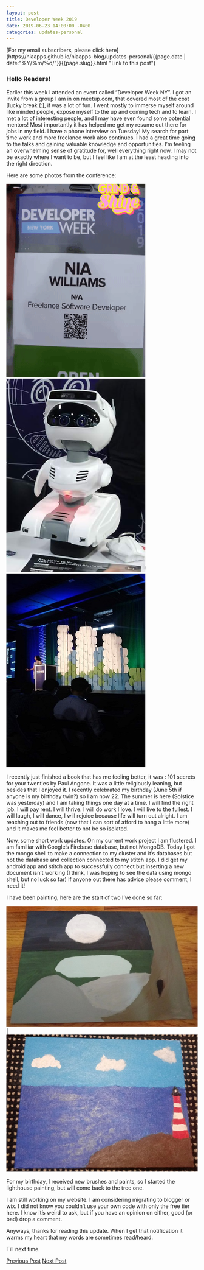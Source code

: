 ```yaml
---
layout: post
title: Developer Week 2019
date: 2019-06-23 14:00:00 -0400
categories: updates-personal
---
```

<!-- Need to copy/paste to each post: -->
<div class="feed" markdown="1">
 [For my email subscribers, please click here](https://niaapps.github.io/niaapps-blog/updates-personal/{{page.date | date:"%Y/%m/%d/"}}{{page.slug}}.html "Link to this post")
</div>

### Hello Readers!

Earlier this week I attended an event called “Developer Week NY”. I got an invite from a group I am in on meetup.com, that covered most of the cost [lucky break (:], it was a lot of fun. I went mostly to immerse myself around like minded people, expose myself to the up and coming tech and to learn. I met a lot of interesting people, and I may have even found some potential mentors! Most importantly it has helped me get my resume out there for jobs in my field. I have a phone interview on Tuesday! My search for part time work and more freelance work also continues. I had a great time going to the talks and gaining valuable knowledge and opportunities. I’m feeling an overwhelming sense of gratitude for, well everything right now. I may not be exactly where I want to be, but I feel like I am at the least heading into the right direction.

Here are some photos from the conference:

<div class="scale-img">
<img id="" src="/../../images/dw.gif" alt="My bdage"> <img id="" src="/../../images/dw2.jpg" alt="Misty Robotics display"> 

<img id="" src="/../../images/dw3.jpg" alt="Main Stage">
</div>

I recently just finished a book that has me feeling better, it was : 101 secrets for your twenties by Paul Angone. It was a little religiously leaning, but besides that I enjoyed it. I recently celebrated my birthday (June 5th if anyone is my birthday twin?) so I am now 22. The summer is here (Solstice was yesterday) and I am taking things one day at a time. I will find the right job. I will pay rent. I will thrive. I will do work I love. I will live to the fullest. I will laugh, I will dance, I will rejoice because life will turn out alright. I am reaching out to friends (now that I can sort of afford to hang a little more) and it makes me feel better to not be so isolated.

Now, some short work updates. On my current work project I am flustered. I am familiar with Google’s Firebase database, but not MongoDB. Today I got the mongo shell to make a connection to my cluster and it’s databases but not the database and collection connected to my stitch app. I did get my android app and stitch app to successfully connect but inserting a new document isn’t working (I think, I was hoping to see the data using mongo shell, but no luck so far) If anyone out there has advice please comment, I need it!

I have been painting, here are the start of two I’ve done so far:

![alt-text](/images/tree.jpg "Swamp and Tree painting base") | ![alt-text](/images/lighthouse.jpg "Lighthouse Painting")

For my birthday, I received new brushes and paints, so I started the lighthouse painting, but will come back to the tree one.

I am still working on my website. I am considering migrating to blogger or wix. I did not know you couldn’t use your own code with only the free tier here. I know it’s weird to ask, but if you have an opinion on either, good (or bad) drop a comment.

Anyways, thanks for reading this update. When I get that notification it warms my heart that my words are sometimes read/heard. 

Till next time.

<div class="button-div">
    <a href="https://niaapps.github.io/niaapps-blog/updates-personal/2019/04/12/growing-pains.html" class="post-button" id="button-nxt">Previous Post</a>
    <a href="https://niaapps.github.io/niaapps-blog/updates-personal/2019/06/30/self-discovery-journal-prompts.html" class="post-button" id="button-nxt">Next Post</a>
  </div>